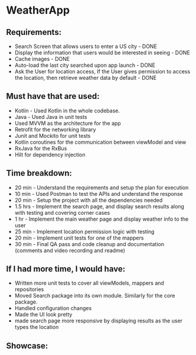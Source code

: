 # WeatherApp

## Requirements:
* Search Screen that allows users to enter a US city - DONE
* Display the information that users would be interested in seeing - DONE
* Cache images - DONE
* Auto-load the last city searched upon app launch - DONE
* Ask the User for location access, If the User gives permission to access the location, then retrieve weather data by default - DONE

## Must have that are used:
* Kotlin - Used Kotlin in the whole codebase.
* Java - Used Java in unit tests
* Used MVVM as the architecture for the app
* Retrofit for the networking library
* Junit and Mockito for unit tests
* Kotlin coroutines for the communication between viewModel and view
* RxJava for the RxBus
* Hilt for dependency injection

## Time breakdown:
* 20 min - Understand the requirements and setup the plan for execution
* 10 min - Used Postman to test the APIs and understand the response
* 20 min - Setup the project with all the dependencies needed
* 1.5 hrs - Implement the search page, and display search results along with testing and covering corner cases
* 1 hr - Implement the main weather page and display weather info to the user
* 25 min - Implement location permission logic with testing
* 20 min - Implement unit tests for one of the mappers
* 30 min - Final QA pass and code cleanup and documentation (comments and video recording and readme)

## If I had more time, I would have:
* Written more unit tests to cover all viewModels, mappers and repositories
* Moved Search package into its own module. Similarly for the core package.
* Handled configuration changes
* Made the UI look pretty
* made search page more responsive by displaying results as the user types the location

## Showcase:

